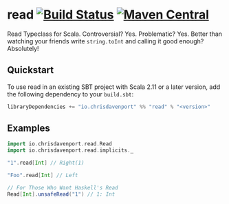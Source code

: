 # read [![Build Status](https://travis-ci.com/ChristopherDavenport/read.svg?branch=master)](https://travis-ci.com/ChristopherDavenport/read) [![Maven Central](https://maven-badges.herokuapp.com/maven-central/io.chrisdavenport/read_2.12/badge.svg)](https://maven-badges.herokuapp.com/maven-central/io.chrisdavenport/read_2.12)

Read Typeclass for Scala. Controversial? Yes. Problematic? Yes. Better than watching
your friends write `string.toInt` and calling it good enough? Absolutely!

## Quickstart

To use read in an existing SBT project with Scala 2.11 or a later version, add the following dependency to your
`build.sbt`:

```scala
libraryDependencies += "io.chrisdavenport" %% "read" % "<version>"
```

## Examples

```scala
import io.chrisdavenport.read.Read
import io.chrisdavenport.read.implicits._

"1".read[Int] // Right(1)

"Foo".read[Int] // Left

// For Those Who Want Haskell's Read
Read[Int].unsafeRead("1") // 1: Int
```
